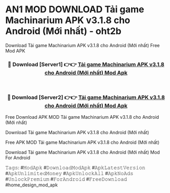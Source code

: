 # AN1 MOD DOWNLOAD Tải game Machinarium APK v3.1.8 cho Android (Mới nhất) - oht2b
Download Tải game Machinarium APK v3.1.8 cho Android (Mới nhất) Free Mod APK

<div align="center">
<h3>🔴 Download [Server1] 👉👉 <a href="https://apk-comot.site?title=Tải_game_Machinarium_APK_v3.1.8_cho_Android_(Mới_nhất)">Tải game Machinarium APK v3.1.8 cho Android (Mới nhất) Mod Apk</a></h3><br>

<h3>🔴 Download [Server2] 👉👉 <a href="https://apk-comot.site?title=Tải_game_Machinarium_APK_v3.1.8_cho_Android_(Mới_nhất)">Tải game Machinarium APK v3.1.8 cho Android (Mới nhất) Mod Apk</a></h3>
</div>


Free Download APK MOD Tải game Machinarium APK v3.1.8 cho Android (Mới nhất)

Download Tải game Machinarium APK v3.1.8 cho Android (Mới nhất) 

Free APK MOD Tải game Machinarium APK v3.1.8 cho Android (Mới nhất) 

Download Tải game Machinarium APK v3.1.8 cho Android (Mới nhất) Mod For Android

𝚃𝚊𝚐𝚜: #𝙼𝚘𝚍𝙰𝚙𝚔 #𝙳𝚘𝚠𝚗𝚕𝚘𝚊𝚍𝙼𝚘𝚍𝙰𝚙𝚔 #𝙰𝚙𝚔𝙻𝚊𝚝𝚎𝚜𝚝𝚅𝚎𝚛𝚜𝚒𝚘𝚗 #𝙰𝚙𝚔𝚄𝚗𝚕𝚒𝚖𝚒𝚝𝚎𝚍𝙼𝚘𝚗𝚎𝚢 #𝙰𝚙𝚔𝚄𝚗𝚕𝚘𝚌𝚔𝙰𝚕𝚕 #𝙰𝚙𝚔𝙽𝚘𝙰𝚍𝚜 #𝚄𝚗𝚕𝚘𝚌𝚔𝙿𝚛𝚎𝚖𝚒𝚞𝚖 #𝙵𝚘𝚛𝙰𝚗𝚍𝚛𝚘𝚒𝚍 #𝙵𝚛𝚎𝚎𝙳𝚘𝚠𝚗𝚕𝚘𝚊𝚍 #home_design_mod_apk